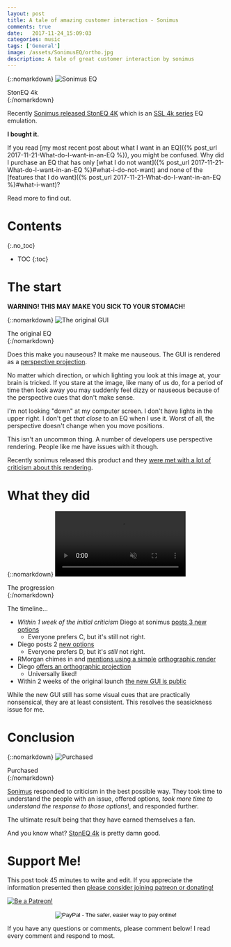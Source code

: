 ```yaml
---
layout: post
title: A tale of amazing customer interaction - Sonimus
comments: true
date:   2017-11-24_15:09:03 
categories: music
tags: ['General']
image: /assets/SonimusEQ/ortho.jpg
description: A tale of great customer interaction by sonimus
---
```


{::nomarkdown}
  <img src="/assets/SonimusEQ/ortho.jpg" alt="Sonimus EQ">
  <div class="image-caption">StonEQ 4k</div>
{:/nomarkdown}

Recently [Sonimus released StonEQ 4K](http://sonimus.com/products/StonEQ4k/) which is an [SSL 4k series](https://en.wikipedia.org/wiki/Solid_State_Logic#4000_series) EQ emulation.

**I bought it.**

If you read [my most recent post about what I want in an EQ]({% post_url 2017-11-21-What-do-I-want-in-an-EQ %}), you might be confused. Why did I purchase an EQ that has only [what I do not want]({% post_url 2017-11-21-What-do-I-want-in-an-EQ %}#what-i-do-not-want) and none of the [features that I do want]({% post_url 2017-11-21-What-do-I-want-in-an-EQ %}#what-i-want)?

Read more to find out.

<!--more-->

# Contents
{:.no_toc}
* TOC
{:toc}

# The start

**WARNING! THIS MAY MAKE YOU SICK TO YOUR STOMACH!**

{::nomarkdown}
  <img src="/assets/SonimusEQ/GUI.jpg" alt="The original GUI">
  <div class="image-caption">The original EQ</div>
{:/nomarkdown}

Does this make you nauseous? It make me nauseous. The GUI is rendered as a [perspective projection](https://en.wikipedia.org/wiki/Perspective_(graphical)).

No matter which direction, or which lighting you look at this image at, your brain is tricked. If you stare at the image, like many of us do, for a period of time then look away you may suddenly feel dizzy or nauseous because of the perspective cues that don't make sense.

I'm not looking "down" at my computer screen. I don't have lights in the upper right. I don't get _that close_ to an EQ when I use it. Worst of all, the perspective doesn't change when you move positions.

This isn't an uncommon thing. A number of developers use perspective rendering. People like me have issues with it though.

Recently sonimus released this product and they [were met with a lot of criticism about this rendering](https://www.gearslutz.com/board/new-product-alert/1187003-sonimus-releases-stoneq-4k-satson-series-equalizer.html).

# What they did

{::nomarkdown}
  <video autoplay loop muted class="gifvid">
    <source src="/assets/SonimusEQ/Sonimus.mp4" type="video/mp4">
    Your browser does not support the video tag.
  </video>
  <div class="video-caption">The progression</div>
{:/nomarkdown}

The timeline...

* _Within 1 week of the initial criticism_ Diego at sonimus [posts 3 new options](https://www.gearslutz.com/board/12953336-post43.html)
    * Everyone prefers C, but it's still not right.
* Diego posts 2 [new options](https://www.gearslutz.com/board/12953403-post50.html)
    * Everyone prefers D, but it's _still_ not right.
* RMorgan chimes in and [mentions using a simple](https://www.gearslutz.com/board/12953742-post60.html) [orthographic render](https://en.wikipedia.org/wiki/Orthographic_projection)
* Diego [offers an orthographic projection](https://www.gearslutz.com/board/12956298-post85.html)
    * Universally liked!
* Within 2 weeks of the original launch [the new GUI is public](https://www.gearslutz.com/board/12972178-post137.html)

While the new GUI still has some visual cues that are practically nonsensical, they are at least consistent. This resolves the seasickness issue for me.

# Conclusion

{::nomarkdown}
  <img src="/assets/SonimusEQ/Purchase.png" alt="Purchased">
  <div class="image-caption">Purchased</div>
{:/nomarkdown}

[Sonimus](http://sonimus.com/products/) responded to criticism in the best possible way. They took time to understand the people with an issue, offered options, _took more time to understand the response to those options_!, and responded further.

The ultimate result being that they have earned themselves a fan.

And you know what? [StonEQ 4k](http://sonimus.com/products/StonEQ4k/) is pretty damn good. 

# Support Me!

This post took 45 minutes to write and edit. If you appreciate the information presented then <a href="/DonateNow/">please consider joining patreon or donating!</a>

<a href="https://www.patreon.com/bePatron?u=7465992"> <img class="patreon-button" src="/assets/Patreon.png" alt="Be a Patreon!"></a>

<form style="text-align: center;" action="https://www.paypal.com/cgi-bin/webscr" method="post" target="_top">
<input type="hidden" name="cmd" value="_s-xclick">
<input type="hidden" name="hosted_button_id" value="BR247JAZBTUJJ">
<input type="image" src="https://www.paypalobjects.com/en_US/i/btn/btn_donateCC_LG.gif" border="0" name="submit" alt="PayPal - The safer, easier way to pay online!">
<img alt="" border="0" src="https://www.paypalobjects.com/en_US/i/scr/pixel.gif" width="1" height="1">
</form>

If you have any questions or comments, please comment below! I read every comment and respond to most.



